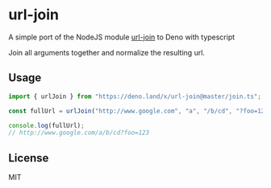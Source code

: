 # url-join

A simple port of the NodeJS module [url-join](https://github.com/jfromaniello/url-join) to Deno with typescript

Join all arguments together and normalize the resulting url.

## Usage

```javascript
import { urlJoin } from "https://deno.land/x/url-join@master/join.ts";

const fullUrl = urlJoin("http://www.google.com", "a", "/b/cd", "?foo=123");

console.log(fullUrl);
// http://www.google.com/a/b/cd?foo=123
```

## License

MIT
